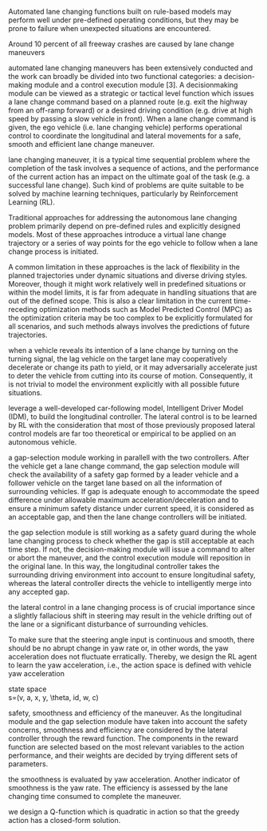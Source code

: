 Automated lane changing functions built on rule-based models may perform well under pre-defined operating conditions, but they may be prone to failure when unexpected situations are encountered. 

Around 10 percent of all freeway crashes are caused by lane change maneuvers

automated lane changing maneuvers has been extensively conducted and the work can broadly be divided into two functional categories: a decision-making module and a control execution module [3]. A decisionmaking module can be viewed as a strategic or tactical level function which issues a lane change command based on a planned route (e.g. exit the highway from an off-ramp forward) or a desired driving condition (e.g. drive at high speed by passing a slow vehicle in front). When a lane change command is given, the ego vehicle (i.e. lane changing vehicle) performs operational control to coordinate the longitudinal and lateral movements for a safe, smooth and efficient lane change maneuver.

lane changing maneuver, it is a typical time sequential problem where the completion of the task involves a sequence of actions, and the performance of the current action has an impact on the ultimate goal of the task (e.g. a successful lane change). Such kind of problems are quite suitable to be solved by machine learning techniques, particularly by Reinforcement Learning (RL). 

Traditional approaches for addressing the autonomous lane changing problem primarily depend on pre-defined rules and explicitly designed models. Most of these approaches introduce a virtual lane change trajectory or a series of way points for the ego vehicle to follow when a lane change process is initiated.

 A common limitation in these approaches is the lack of flexibility in the planned trajectories under dynamic situations and diverse driving styles. Moreover, though it might work relatively well in predefined situations or within the model limits, it is far from adequate in handling situations that are out of the defined scope. This is also a clear limitation in the current time-receding optimization methods such as Model Predicted Control (MPC) as the optimization criteria may be too complex to be explicitly formulated for all scenarios, and such methods always involves the predictions of future trajectories. 
 
when a vehicle reveals its intention of a lane change by turning on the turning signal, the lag vehicle on the target lane may cooperatively decelerate or change its path to yield, or it may adversarially accelerate just to deter the vehicle from cutting into its course of motion. Consequently, it is not trivial to model the environment explicitly with all possible future situations. 

leverage a well-developed car-following model, Intelligent Driver Model (IDM), to build the longitudinal controller. The lateral control is to be learned by RL with the consideration that most of those previously proposed lateral control models are far too theoretical or empirical to be applied on an autonomous vehicle.

a gap-selection module working in parallell with the two controllers. After the vehicle get a lane change command, the gap selection module will check the availability of a safety gap formed by a leader vehicle and a follower vehicle on the target lane based on all the information of surrounding vehicles. If gap is adequate enough to accommodate the speed difference under allowable maximum acceleration/deceleration and to ensure a minimum safety distance under current speed, it is considered as an acceptable gap, and then the lane change controllers will be initiated.

the gap selection module is still working as a safety guard during the whole lane changing process to check whether the gap is still acceptable at each time step. If not, the decision-making module will issue a command to alter or abort the maneuver, and the control execution module will reposition in the original lane. In this way, the longitudinal controller takes the surrounding driving environment into account to ensure longitudinal safety, whereas the lateral controller directs the vehicle to intelligently merge into any accepted gap.

the lateral control in a lane changing process is of crucial importance since a slightly fallacious shift in steering may result in the vehicle drifting out of the lane or a significant disturbance of surrounding vehicles. 

To make sure that the steering angle input is continuous and smooth, there should be no abrupt change in yaw rate or, in other words, the yaw acceleration does not fluctuate erratically. Thereby, we design the RL agent to learn the yaw acceleration, i.e., the action space is defined with vehicle yaw acceleration 

state space\
s=(v, a, x, y, \theta, id, w, c)

safety, smoothness and efficiency of the maneuver. As the longitudinal module and the gap selection module have taken into account the safety concerns, smoothness and efficiency are considered by the lateral controller through the reward function. The components in the reward function are selected based on the most relevant variables to the action performance, and their weights are decided by trying different sets of parameters.

the smoothness is evaluated by yaw acceleration. Another indicator of smoothness is the yaw rate. The efficiency is assessed by the lane changing time consumed to complete the maneuver. 

we design a Q-function which is quadratic in action so that the greedy action has a closed-form solution. 
